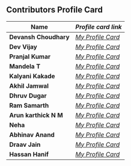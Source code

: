 ## Contributors Profile Card

| **Name**              | _Profile card link_                                                                 |
| --------------------- | ----------------------------------------------------------------------------------- |
| **Devansh Choudhary** | _[My Profile Card](https://devansh-1007.github.io/pcard/)_                          |
| **Dev Vijay**         | _[My Profile Card](https://devvj-1.github.io/My-profile-card/)_                     |
| **Pranjal Kumar**     | _[My Profile Card](https://linktr.ee/pranjalkumar)_                                 |
| **Mandela T**         | _[My Profile Card](https://mandelatuks.github.io/Profile-Card/)_                    |
| **Kalyani Kakade**    | _[My Profile Card](https://mysocialpage.netlify.app/)_                              |
| **Akhil Jamwal**      | _[My Profile Card](https://akhilj321.github.io/profile-card/)_                      |
| **Dhruv Dugar**       | _[My Profile Card](https://profile-card-dhruv-dugar.vercel.app/)_                   |
| **Ram Samarth**       | _[My Profile Card](https://achiverram28.github.io/ProfileCard/)_                    |
| **Arun karthick N M** | _[My Profile Card](https://arunkarthicknm.github.io/my-profile/)_                   |
| **Neha**              | _[My Profile Card](https://inquisitiveme15.github.io/Profile-Card-hactoberfest22/)_ |
| **Abhinav Anand**     | _[My Profile Card](http://abhiportyes.surge.sh/)_                                   |
| **Draav Jain**        | _[My Profile Card](https://heartfelt-dango-6b418e.netlify.app/)_                    |
| **Hassan Hanif**        | _[My Profile Card](https://hassancodess.carrd.co/)_                                 |
